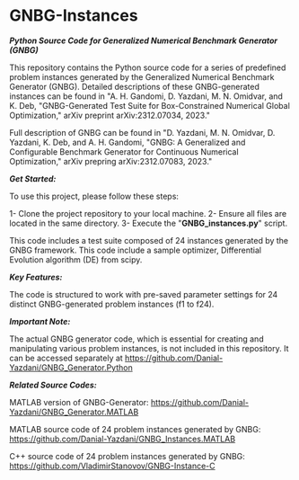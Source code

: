 # GNBG-Instances
***Python Source Code for Generalized Numerical Benchmark Generator (GNBG)***

This repository contains the Python source code for a series of predefined problem instances generated by the Generalized Numerical Benchmark Generator (GNBG). Detailed descriptions of these GNBG-generated instances can be found in "A. H. Gandomi, D. Yazdani, M. N. Omidvar, and K. Deb, "GNBG-Generated Test Suite for Box-Constrained Numerical Global Optimization," arXiv preprint arXiv:2312.07034, 2023."

Full description of GNBG can be found in "D. Yazdani, M. N. Omidvar, D. Yazdani, K. Deb, and A. H. Gandomi, "GNBG: A Generalized and Configurable Benchmark Generator for Continuous Numerical Optimization," arXiv prepring arXiv:2312.07083, 2023."

***Get Started:***

To use this project, please follow these steps:

1- Clone the project repository to your local machine.
2- Ensure all files are located in the same directory.
3- Execute the "**GNBG_instances.py**" script.

This code includes a test suite composed of 24 instances generated by the GNBG framework. This code include a sample optimizer, Differential Evolution algorithm (DE) from scipy.


***Key Features:***

The code is structured to work with pre-saved parameter settings for 24 distinct GNBG-generated problem instances (f1 to f24).


***Important Note:***

The actual GNBG generator code, which is essential for creating and manipulating various problem instances, is not included in this repository. It can be accessed separately at https://github.com/Danial-Yazdani/GNBG_Generator.Python


***Related Source Codes:***

MATLAB version of GNBG-Generator: https://github.com/Danial-Yazdani/GNBG_Generator.MATLAB

MATLAB source code of 24 problem instances generated by GNBG: https://github.com/Danial-Yazdani/GNBG_Instances.MATLAB

C++ source code of 24 problem instances generated by GNBG: https://github.com/VladimirStanovov/GNBG-Instance-C


